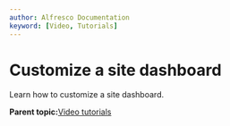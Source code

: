 ```yaml
---
author: Alfresco Documentation
keyword: [Video, Tutorials]
---
```


# Customize a site dashboard

Learn how to customize a site dashboard.

  

**Parent topic:**[Video tutorials](../topics/alfresco-video-tutorials.md)

